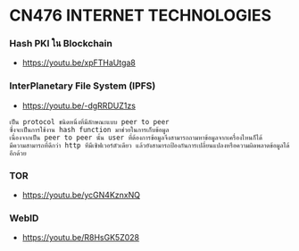# CN476 INTERNET TECHNOLOGIES

### Hash PKI ใน Blockchain
- https://youtu.be/xpFTHaUtga8

### InterPlanetary File System (IPFS)
- https://youtu.be/-dgRRDUZ1zs
```
เป็น protocol ชนิดหนึ่งที่มีลักษณะแบบ peer to peer 
ซึ่งจะเป็นการใช้งาน hash function มาช่วยในการเก็บข้อมูล
เนื่องจากเป็น peer to peer นั้น user ที่ต้องการข้อมูลจึงสามารถถามหาข้อมูลจากเครื่องไหนก็ได้
มีความสามารถที่ดีกว่า http ทีมีเซิฟเวอร์ตัวเดียว แล้วยังสามารถป้องกันการเปลี่ยนแปลงหรือความผิดพลาดข้อมูลได้อีกด้วย
```

### TOR
- https://youtu.be/ycGN4KznxNQ

### WebID
- https://youtu.be/R8HsGK5Z028
